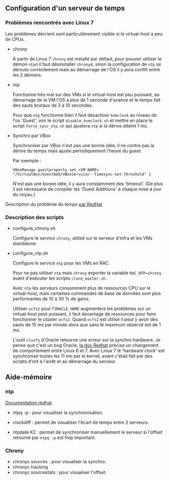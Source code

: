 ##	Configuration d'un serveur de temps

### Problèmes rencontrés avec Linux 7

Les problèmes décrient sont particulièrement visible si le virtual-host a peu
de CPUs.

* chrony

	À partir de Linux 7 `chrony` est installé par défaut, pour pouvoir utiliser
	le démon `ntpd` il faut désinstaller `chronyd`, sinon la configuration de `ntp`
	se déroule correctement mais au démarrage de l'OS il y aura conflit entre les
	2 démons.

* ntp

	Fonctionne très mal sur des VMs si le virtual-host est peu puissant, au
	démarrage de la VM l'OS a plus de 1 seconde d'avance et le temps fait des
	sauts brutaux de 3 à 10 secondes.

	Pour que `ntp` fonctionne bien il faut désactiver `kvmclock` au niveau de
	l'os 'Guest', voir le script `disable_kvmclock.sh` et mettre en place le
	script `force_sync_ntp.sh` qui ajustera `ntp` si la dérive atteint 1 ms.

* Synchro par VBox

	Synchroniser par VBox n'est pas une bonne idée, il ne contre pas la dérive du
	temps mais ajuste périodiquement l'heure du guest.

	Par exemple :
	```
	VBoxManage guestproperty set <VM NAME> "/VirtualBox/GuestAdd/VBoxService/--timesync-set-threshold" 1
	```
	N'est pas une bonne idée, il y aura constamment des 'timeout'. (De plus il est
	nécessaire de compiler les 'Guest Additions' à chaque mise à jour du noyau.)

Description du problème du temps [par RedHat](https://access.redhat.com/documentation/en-US/Red_Hat_Enterprise_Linux/7/html/Virtualization_Deployment_and_Administration_Guide/chap-KVM_guest_timing_management.html)

###	Description des scripts

* configure_chrony.sh

	Configure le service `chrony`, utilisé sur le serveur d'infra et les VMs
	standalone.

* configure_ntp.sh

	Configure le service `ntp` pour les VMs en RAC.

	Pour ne pas utiliser `ntp` mais `chrony` exporter la variable `RAC_NTP=chrony`
	avant d'exécuter les scripts `clone_master.sh`.

	Avec `ntp` les serveurs consomment plus de ressources CPU sur le virtual-host,
	mais certaines commandes de base de données sont plus performantes de 10 à 30 %
	de gains.

	Utiliser `ocfs2` pour l'`ORACLE_HOME` augmentera les problèmes sur un
	virtual-host peut puissant, il faut davantage de ressources pour faire
	fonctionner le cluster `ocfs2`. Quand `ocfs2` est utilisé il peut y avoir
	des sauts de 15 ms par minute alors que sans le maximum observé est de 1 ms.

	L'outil `cluvfy` d'Oracle retourne une erreur sur la synchro hardware.
	Je pense que c'est un bug Oracle, [la doc Redhat](https://access.redhat.com/documentation/en-US/Red_Hat_Enterprise_Linux/7/html/System_Administrators_Guide/sect-Configuring_the_Date_and_Time-hwclock.html)
	précise un changement de comportement entre Linux 6 et 7. Avec Linux 7 le
	'hardware clock' est synchronisé toutes les 11 mn par le kernel, avant c'était
	fait par des scripts d'init à l'arrêt et au démarrage du serveur.

## Aide-mémoire

### ntp
[Documentation redhat](https://access.redhat.com/documentation/en-US/Red_Hat_Enterprise_Linux/7/html/System_Administrators_Guide/s1-Configure_ntpdate_Servers.html)

* ntpq -p : pour visualiser la synchronisation.

* clockdiff : permet de visualiser l'écart de temps entre 2 serveurs.

* ntpdate K2 : permet de synchroniser manuellement le serveur si l'offset retourné
par `ntpq -p` est trop important.

###	Chrony
* chronyc sources : pour visualiser la synchro.
* chronyc tracking
* chronyc sourcestats : pour visualiser l'offset.
